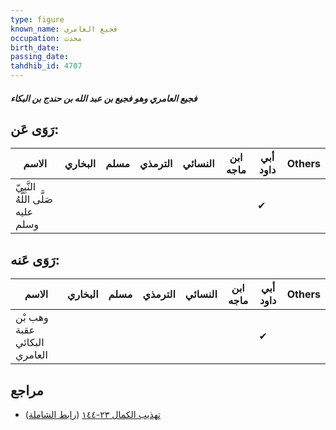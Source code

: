 ```yaml
---
type: figure
known_name: فجيع العامري
occupation: محدث
birth_date:
passing_date:
tahdhib_id: 4707
---
```

##### فجيع العامري وهو فجيع بن عبد الله بن حندج بن البكاء

## رَوَى عَن:
| الاسم                              | البخاري | مسلم | الترمذي | النسائي | ابن ماجه | أبي داود | Others |
| ---------------------------------- | ------- | ---- | ------- | ------- | -------- | -------- | ------ |
| النَّبِيّ صَلَّى اللَّهُ عليه وسلم |         |      |         |         |          | ✔        |        |
## رَوَى عَنه:
| الاسم                        | البخاري | مسلم | الترمذي | النسائي | ابن ماجه | أبي داود | Others |
| ---------------------------- | ------- | ---- | ------- | ------- | -------- | -------- | ------ |
| وهب بْن عقبة البكائي العامري |         |      |         |         |          | ✔        |        |
## مراجع
- [تهذيب الكمال ٢٣-١٤٤](obsidian://open?vault=Tahdhib-al-Kamal&file=Figures/٤٧٠٧-فجيع%20العامري%20وهو%20فجيع%20بن%20عبد%20الله%20بن%20حندج%20بن%20البكاء) ([رابط الشاملة](https://shamela.ws/book/3722/12031))